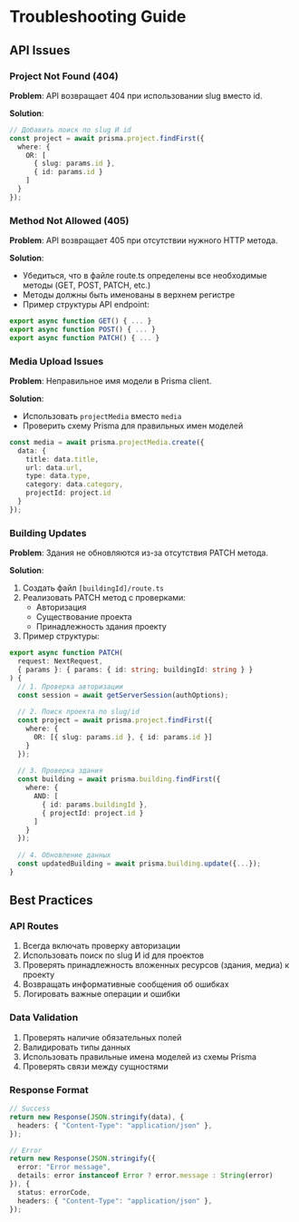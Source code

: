 # Troubleshooting Guide

## API Issues

### Project Not Found (404)
**Problem**: API возвращает 404 при использовании slug вместо id.

**Solution**: 
```typescript
// Добавить поиск по slug И id
const project = await prisma.project.findFirst({
  where: {
    OR: [
      { slug: params.id },
      { id: params.id }
    ]
  }
});
```

### Method Not Allowed (405)
**Problem**: API возвращает 405 при отсутствии нужного HTTP метода.

**Solution**: 
- Убедиться, что в файле route.ts определены все необходимые методы (GET, POST, PATCH, etc.)
- Методы должны быть именованы в верхнем регистре
- Пример структуры API endpoint:
```typescript
export async function GET() { ... }
export async function POST() { ... }
export async function PATCH() { ... }
```

### Media Upload Issues
**Problem**: Неправильное имя модели в Prisma client.

**Solution**:
- Использовать `projectMedia` вместо `media`
- Проверить схему Prisma для правильных имен моделей
```typescript
const media = await prisma.projectMedia.create({
  data: {
    title: data.title,
    url: data.url,
    type: data.type,
    category: data.category,
    projectId: project.id
  }
});
```

### Building Updates
**Problem**: Здания не обновляются из-за отсутствия PATCH метода.

**Solution**:
1. Создать файл `[buildingId]/route.ts`
2. Реализовать PATCH метод с проверками:
   - Авторизация
   - Существование проекта
   - Принадлежность здания проекту
3. Пример структуры:
```typescript
export async function PATCH(
  request: NextRequest,
  { params }: { params: { id: string; buildingId: string } }
) {
  // 1. Проверка авторизации
  const session = await getServerSession(authOptions);
  
  // 2. Поиск проекта по slug/id
  const project = await prisma.project.findFirst({
    where: {
      OR: [{ slug: params.id }, { id: params.id }]
    }
  });
  
  // 3. Проверка здания
  const building = await prisma.building.findFirst({
    where: {
      AND: [
        { id: params.buildingId },
        { projectId: project.id }
      ]
    }
  });
  
  // 4. Обновление данных
  const updatedBuilding = await prisma.building.update({...});
}
```

## Best Practices

### API Routes
1. Всегда включать проверку авторизации
2. Использовать поиск по slug И id для проектов
3. Проверять принадлежность вложенных ресурсов (здания, медиа) к проекту
4. Возвращать информативные сообщения об ошибках
5. Логировать важные операции и ошибки

### Data Validation
1. Проверять наличие обязательных полей
2. Валидировать типы данных
3. Использовать правильные имена моделей из схемы Prisma
4. Проверять связи между сущностями

### Response Format
```typescript
// Success
return new Response(JSON.stringify(data), {
  headers: { "Content-Type": "application/json" },
});

// Error
return new Response(JSON.stringify({ 
  error: "Error message",
  details: error instanceof Error ? error.message : String(error)
}), {
  status: errorCode,
  headers: { "Content-Type": "application/json" },
}); 